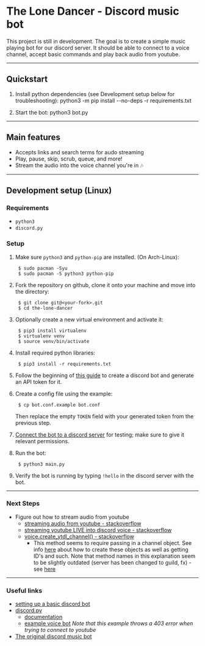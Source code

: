 # The Lone Dancer - Discord music bot
This project is still in development. The goal is to create a simple music playing bot for our discord server. It should be able to connect to a voice channel, accept basic commands and play back audio from youtube.

---
## Quickstart
1. Install python dependencies (see Development setup below for troubleshooting):
		python3 -m pip install --no-deps -r requirements.txt

2. Start the bot:
		python3 bot.py

---
## Main features
- Accepts links and search terms for audo streaming
- Play, pause, skip, scrub, queue, and more!
- Stream the audio into the voice channel you're in 🎶

---
## Development setup (Linux)
### Requirements
- `python3`
- `discord.py`

### Setup
1. Make sure `python3` and `python-pip` are installed. (On Arch-Linux):
		
		$ sudo pacman -Syu
		$ sudo pacman -S python3 python-pip
2. Fork the repository on github, clone it onto your machine and move into the directory:
	
		$ git clone git@<your-fork>.git
		$ cd the-lone-dancer
3. Optionally create a new virtual environment and activate it:

		$ pip3 install virtualenv
		$ virtualenv venv
		$ source venv/bin/activate
4. Install required python libraries:

		$ pip3 install -r requirements.txt
5. Follow the beginning of [this guide](https://www.freecodecamp.org/news/create-a-discord-bot-with-python#how-to-create-a-discord-bot-account) to create a discord bot and generate an API token for it. 
6. Create a config file using the example:
		
		$ cp bot.conf.example bot.conf
	Then replace the empty `TOKEN` field with your generated token from the previous step.
7. [Connect the bot to a discord server](https://www.freecodecamp.org/news/create-a-discord-bot-with-python/#how-to-invite-your-bot-to-join-a-server) for testing; make sure to give it relevant permissions.
8. Run the bot:

		$ python3 main.py
9. Verify the bot is running by typing `!hello` in the discord server with the bot.

---
### Next Steps
- Figure out how to stream audio from youtube
	- [streaming audio from youtube - stackoverflow](https://stackoverflow.com/questions/49354232/how-to-stream-audio-from-a-youtube-url-in-python-without-download)
	- [streaming youtube LIVE into discord voice - stackoverflow](https://stackoverflow.com/questions/66610012/discord-py-streaming-youtube-live-into-voice)
	- [voice.create_ytdl_channel() - stackoverflow](https://stackoverflow.com/questions/57946894/discord-py-voiceclient-object-has-no-attribute-create-ytdl-player)
		- This method seems to require passing in a channel object. See info [here](https://stackoverflow.com/questions/52916317/get-the-name-of-a-channel-using-discord-py) about how to create these objects as well as getting ID's and such.
		Note that method names in this explanation seem to be slightly outdated (server has been changed to guild, fx) - see [here](https://discordpy.readthedocs.io/en/stable/migrating.html?highlight=client%20get_server)

---
### Useful links
- [setting up a basic discord bot](https://www.freecodecamp.org/news/create-a-discord-bot-with-python/)
- [discord.py](https://github.com/Rapptz/discord.py)
	- [documentation](https://discordpy.readthedocs.io/en/latest/quickstart.html#a-minimal-bot)
	- [example voice bot](https://github.com/Rapptz/discord.py/blob/master/examples/basic_voice.py) *Note that this example throws a 403 error when trying to connect to youtube*
- [The original discord music bot](https://github.com/k5van/Catharsis-Bot)
